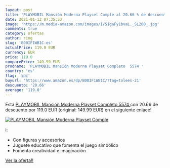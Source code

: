 ```yaml
---
layout: post
title: 'PLAYMOBIL Mansión Moderna Playset Comple al 20.66 % de descuento'
date: 2021-01-12 07:35:53
image: 'https://m.media-amazon.com/images/I/51gaFy1bvaL._SL200_.jpg'
comments: true
category: ofertas
author: ring
slug: 'B00IF1WB1C-es'
actualPrice: 119.0 EUR
currency: EUR
price: 119.0
comparePrice: 149.99 EUR
prodname: 'PLAYMOBIL Mansión Moderna Playset Completo  5574 '
country: 'es'
flag: '🇪🇸'
buyurl: 'https://www.amazon.es/dp/B00IF1WB1C/?tag=tolees-21'
descuento: '20.66'
average: '119.0'
---
```


Está [PLAYMOBIL Mansión Moderna Playset Completo  5574 ](https://www.amazon.es/dp/B00IF1WB1C/?tag=tolees-21) con 20.66 de descuento por 119.0 EUR (original: 149.99 EUR) en el siguiente enlace!

[![PLAYMOBIL Mansión Moderna Playset Comple](https://m.media-amazon.com/images/I/51gaFy1bvaL._SL200_.jpg)](https://www.amazon.es/dp/B00IF1WB1C/?tag=tolees-21)

ℹ️:

- Con figuras y accesorios
- Juguete educativo que fomenta el juego simbólico
- Fomenta creatividad e imaginación

[Ver la oferta!!](https://www.amazon.es/dp/B00IF1WB1C/?tag=tolees-21)
